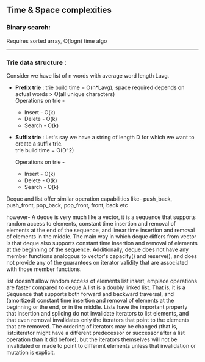 ## Time & Space complexities

### Binary search:

Requires sorted array, O(logn) time algo

---

### Trie data structure :

Consider we have list of n words with average word length Lavg.

- **Prefix trie** :
  trie build time = O(n\*Lavg), space required depends on actual words > O(all unique characters) <br/>
  Operations on trie -

  - Insert - O(k)
  - Delete - O(k)
  - Search - O(k)

- **Suffix trie** :
  Let's say we have a string of length D for which we want to create a suffix trie. <br/>
  trie build time = O(D^2)

  Operations on trie -

  - Insert - O(k)
  - Delete - O(k)
  - Search - O(k)

Deque and list offer similar operation capabilities like-
push_back, push_front, pop_back, pop_front, front, back etc

however-
A deque is very much like a vector, it is a sequence that supports random access to elements, constant time insertion and removal of elements at the end of the sequence, and linear time insertion and removal of elements in the middle.
The main way in which deque differs from vector is that deque also supports constant time insertion and removal of elements at the beginning of the sequence. Additionally, deque does not have any member functions analogous to vector's capacity() and reserve(), and does not provide any of the guarantees on iterator validity that are associated with those member functions.

list doesn't allow random access of elements
list insert, emplace operations are faster compared to deque
A list is a doubly linked list. That is, it is a Sequence that supports both forward and backward traversal, and (amortized) constant time insertion and removal of elements at the beginning or the end, or in the middle. Lists have the important property that insertion and splicing do not invalidate iterators to list elements, and that even removal invalidates only the iterators that point to the elements that are removed. The ordering of iterators may be changed (that is, list::iterator might have a different predecessor or successor after a list operation than it did before), but the iterators themselves will not be invalidated or made to point to different elements unless that invalidation or mutation is explicit.
